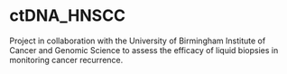 # ctDNA_HNSCC
Project in collaboration with the University of Birmingham Institute of Cancer and Genomic Science to assess the efficacy of liquid biopsies in monitoring cancer recurrence.

